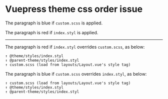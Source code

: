 # Vuepress theme css order issue

<p class="blue">The paragraph is blue if <code>custom.scss</code> is applied.</p>

<p class="red">The paragraph is red if <code>index.styl</code> is applied.</p>

----

The paragraph is red if `index.styl` overrides `custom.scss`, as below:

```
↑ @theme/styles/index.styl
↑ @parent-theme/styles/index.styl
↑ custom.scss (load from layouts/Layout.vue's style tag)
```

The paragraph is blue if `custom.scss` overrides `index.styl`, as below:

```
↑ custom.scss (load from layouts/Layout.vue's style tag)
↑ @theme/styles/index.styl
↑ @parent-theme/styles/index.styl
```
